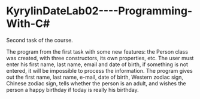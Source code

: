 # KyrylinDateLab02----Programming-With-C#
Second task of the course.

The program from the first task with some new features: the Person class was created, with three constructors, its own properties, etc. The user must enter his first name, last name, email and date of birth, if something is not entered, it will be impossible to process the information.
The program gives out the first name, last name, e-mail, date of birth, Western zodiac sign, Chinese zodiac sign, tells whether the person is an adult, and wishes the person a happy birthday if today is really his birthday.
